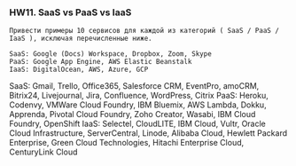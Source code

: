 ### HW11. SaaS vs PaaS vs IaaS
``` 
Привести примеры 10 сервисов для каждой из категорий ( SaaS / PaaS / IaaS ), исключая перечисленные ниже.

SaaS: Google (Docs) Workspace, Dropbox, Zoom, Skype
PaaS: Google App Engine, AWS Elastic Beanstalk
IaaS: DigitalOcean, AWS, Azure, GCP
```
SaaS: Gmail, Trello, Office365, Salesforce CRM, EventPro, amoCRM, Bitrix24, Livejournal, Jira, Confluence, WordPress, Citrix
PaaS: Heroku, Codenvy, VMWare Cloud Foundry, IBM Bluemix, AWS Lambda, Dokku, Apprenda, Pivotal Cloud Foundry, Zoho Creator, Wasabi, IBM Cloud Foundry, OpenShift
IaaS: Selectel, CloudLITE, IBM Cloud, Vultr, Oracle Cloud Infrastructure, ServerCentral, Linode, Alibaba Cloud, Hewlett Packard Enterprise, Green Cloud Technologies, Hitachi Enterprise Cloud, CenturyLink Cloud    